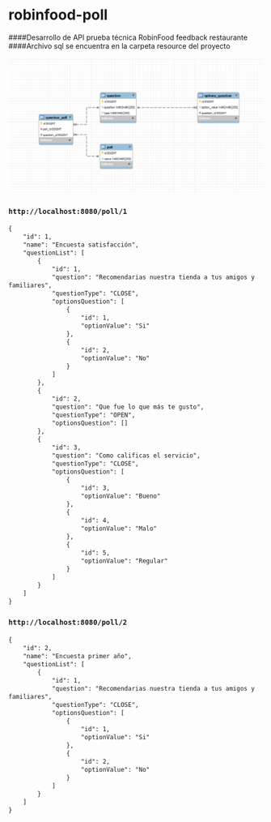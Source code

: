 # robinfood-poll

####Desarrollo de API prueba técnica RobinFood feedback restaurante
####Archivo sql se encuentra en la carpeta resource del proyecto

![alt text](https://github.com/dorozco-dev/robinfood-poll/blob/master/src/main/resources/MER.png?raw=true)

### `http://localhost:8080/poll/1`
```
{
    "id": 1,
    "name": "Encuesta satisfacción",
    "questionList": [
        {
            "id": 1,
            "question": "Recomendarias nuestra tienda a tus amigos y familiares",
            "questionType": "CLOSE",
            "optionsQuestion": [
                {
                    "id": 1,
                    "optionValue": "Si"
                },
                {
                    "id": 2,
                    "optionValue": "No"
                }
            ]
        },
        {
            "id": 2,
            "question": "Que fue lo que más te gusto",
            "questionType": "OPEN",
            "optionsQuestion": []
        },
        {
            "id": 3,
            "question": "Como calificas el servicio",
            "questionType": "CLOSE",
            "optionsQuestion": [
                {
                    "id": 3,
                    "optionValue": "Bueno"
                },
                {
                    "id": 4,
                    "optionValue": "Malo"
                },
                {
                    "id": 5,
                    "optionValue": "Regular"
                }
            ]
        }
    ]
}
```

### `http://localhost:8080/poll/2`
```
{
    "id": 2,
    "name": "Encuesta primer año",
    "questionList": [
        {
            "id": 1,
            "question": "Recomendarias nuestra tienda a tus amigos y familiares",
            "questionType": "CLOSE",
            "optionsQuestion": [
                {
                    "id": 1,
                    "optionValue": "Si"
                },
                {
                    "id": 2,
                    "optionValue": "No"
                }
            ]
        }
    ]
}
```